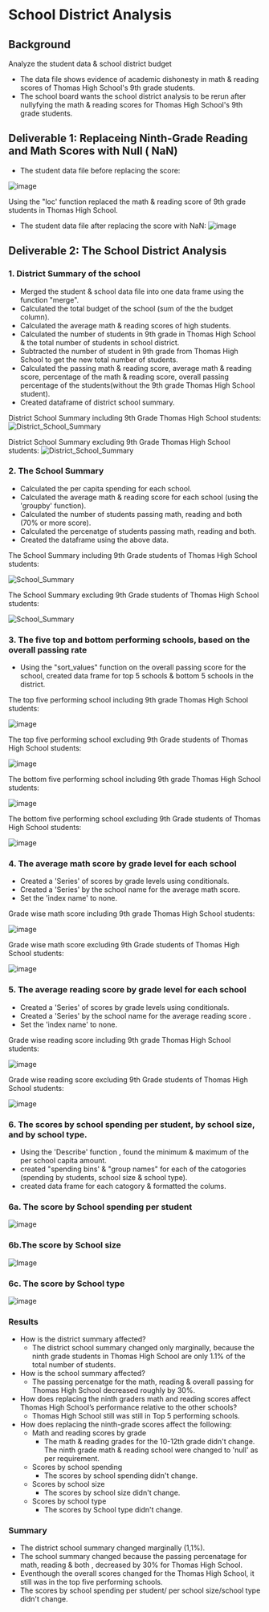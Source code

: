 # School District Analysis

## Background

Analyze the student data &amp; school district budget 
* The data file shows evidence of academic dishonesty in math & reading scores of Thomas High School's 9th grade students.
* The school board wants  the school district analysis to be rerun after nullyfying the  math & reading scores for Thomas High School's 9th grade students.

## Deliverable 1: Replaceing  Ninth-Grade Reading and Math Scores with Null ( NaN) 
* The student data file before replacing the score:

![image](Images/Student_Data_Original.PNG) 

Using the "loc' function replaced the math & reading  score of 9th grade students in Thomas High School. 

* The student data file after replacing the score with NaN:
![image](Images/Student_Data_After_Replacing_with_NaN.PNG)

## Deliverable 2: The School District Analysis 
### 1. District Summary of the school 
*  Merged the student & school data file into one data frame using the function "merge".
* Calculated the total budget of the school (sum of the the budget column).
* Calculated the average math & reading scores of high students.
* Calculated the number of students in 9th grade in Thomas High School & the total number of students in school district. 
* Subtracted the number of student in 9th grade from Thomas High School to get the new total number of students.
* Calculated the passing math & reading score, average math & reading score, percentage of the math & reading score, overall passing percentage of the students(without the 9th grade Thomas High School student).
* Created dataframe of district school summary.

District School Summary including 9th Grade Thomas High School students:
![District_School_Summary](Images/School_District_Summary_with_9th_gradeTHS.PNG)

District School Summary excluding 9th Grade Thomas High School students:
![District_School_Summary](Images/School_District_Summary_without_9th_gradeTHS.PNG)
   
### 2. The School Summary
* Calculated the per capita spending for each school.
* Calculated the average math & reading score for each school (using the 'groupby' function).
* Calculated the number of students passing math, reading and both (70% or more score).
* Calculated the percenatge of students passing math, reading and both.
* Created the dataframe using the above data.

The School Summary including 9th Grade students of Thomas High School students:

![School_Summary](Images/School_Summary_with_9th_gradeTHS.PNG)

The School Summary excluding 9th Grade students of Thomas High School students:

![School_Summary](Images/School_Summary_without_9th_gradeTHS.PNG)

### 3. The five top and bottom performing schools, based on the overall passing rate
* Using the "sort_values" function on the overall passing score for the school, created data frame for top 5 schools & bottom 5 schools in the district.

The top five performing school including 9th grade Thomas High School students:

![image](Images/Top_5_School_with_9th_grade_THS.PNG)

The top five performing school excluding 9th Grade students of Thomas High School students:

![image](Images/Top_5_School_without_9th_grade_THS.PNG) 

The bottom five performing school including 9th grade Thomas High School students:

![image](Images/Bottom_5_School_with_9th_grade_THS.PNG)

The bottom five performing school excluding 9th Grade students of Thomas High School students:

![image](Images/Bottom_5_School_without_9th_grade_THS.PNG)

### 4. The average math score by grade level for each school
* Created a 'Series' of scores by grade levels using conditionals.
* Created a 'Series' by the school name for the average math score.
* Set the 'index name' to none. 

Grade wise math score including 9th grade Thomas High School students:

![image](Images/Grade_wise_math_score_with_9th_grade.PNG)

Grade wise math score excluding 9th Grade students of Thomas High School students:

![image](Images/Grade_wise_math_score_without_9th_grade.PNG)

### 5. The average reading score by grade level for each school
* Created a 'Series' of scores by grade levels using conditionals.
* Created a 'Series' by the school name for the average reading score .
* Set the 'index name' to none. 

Grade wise reading score including 9th grade Thomas High School students:

![image](Images/Grade_wise_reading_score_with_9th_grade.PNG)

Grade wise reading score excluding 9th Grade students of Thomas High School students:

![image](Images/Grade_wise_reading_score_without_9th_grade.PNG)

### 6. The scores by school spending per student, by school size, and by school type.
* Using the 'Describe' function , found the minimum & maximum of the per school capita amount.
* created "spending bins' & "group names" for each of the catogories (spending by students, school size & school type).
* created data frame for each catogory & formatted the colums.

 ### 6a. The score by School spending per student
 ![image](Images/Score_by_school_spending.PNG)   

   ### 6b.The score by School size
![Image](Images/Score_by_school_size.PNG)

   ### 6c. The score by School type
![image](Images/Score_by_school_district.PNG)

### Results
* How is the district summary affected?
   * The district school summary changed only marginally, because the ninth grade students in Thomas High School are only 1.1% of the total number of students. 
* How is the school summary affected?
   * The passing percenatge for the math, reading & overall passing  for Thomas High School decreased roughly by 30%.
* How does replacing the ninth graders math and reading scores affect Thomas High School’s performance relative to the other schools?
   * Thomas High School still was still in Top 5 performing schools.
* How does replacing the ninth-grade scores affect the following:
  * Math and reading scores by grade
      * The math & reading grades for the 10-12th  grade didn't change. The ninth grade math & reading school were changed to 'null' as per requirement.
  * Scores by school spending
    * The scores by school spending didn't change.
  * Scores by school size
      * The scores by school size didn't change.
  * Scores by school type
      * The scores by School type didn't change.
### Summary
 * The district school summary changed marginally (1,1%).
 * The school summary changed because the passing percenatage for math, reading & both , decreased by 30% for Thomas High School. 
 * Eventhough the overall scores changed for the Thomas High School, it still was in the top five performing schools.
 * The scores by school spending per student/ per school size/school type didn't change.

